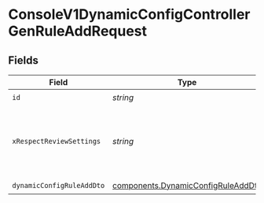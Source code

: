 # ConsoleV1DynamicConfigControllerGenRuleAddRequest


## Fields

| Field                                                                                    | Type                                                                                     | Required                                                                                 | Description                                                                              |
| ---------------------------------------------------------------------------------------- | ---------------------------------------------------------------------------------------- | ---------------------------------------------------------------------------------------- | ---------------------------------------------------------------------------------------- |
| `id`                                                                                     | *string*                                                                                 | :heavy_check_mark:                                                                       | id                                                                                       |
| `xRespectReviewSettings`                                                                 | *string*                                                                                 | :heavy_minus_sign:                                                                       | Optional header to respect review settings for mutation endpoints.                       |
| `dynamicConfigRuleAddDto`                                                                | [components.DynamicConfigRuleAddDto](../../models/components/dynamicconfigruleadddto.md) | :heavy_check_mark:                                                                       | N/A                                                                                      |